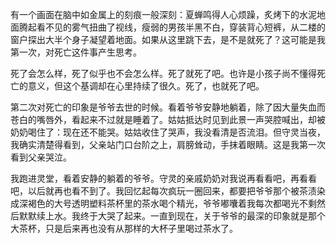 有一个画面在脑中如金属上的刻痕一般深刻：夏蝉鸣得人心烦躁，炙烤下的水泥地面腾起看不见的雾气扭曲了视线，瘦弱的男孩半黑不白，穿装背心短裤，从二楼的窗户探出大半个身子凝望着地面。如果从这里跳下去，是不是就死了？这可能是我第一次，对死亡这件事产生思考。


死了会怎么样，死了似乎也不会怎么样。死了就死了吧。也许是小孩子尚不懂得死亡的意义，但这个基调却在心里持续了很久。死了，也就死了吧。


第二次对死亡的印象是爷爷去世的时候。看着爷爷安静地躺着，除了因大量失血而苍白的嘴唇外，看起来不过就是睡着了。姑姑抵达时见到此景一声哭腔喊出，却被奶奶喝住了：现在还不能哭。姑姑收住了哭声，我没看清是否流泪。但守灵当夜，我确实清楚得看到，父亲站门口台阶之上，肩膀耸动，手抹着眼睛。这是我第一次看到父亲哭泣。


我跑进灵堂，看着安静的躺着的爷爷。守灵的亲戚奶奶对我说再看看吧，再看看吧，以后就再也看不到了。我回忆起每次疯玩一圈回来，都要把爷爷那个被茶渍染成深褐色的大号透明塑料茶杯里的茶水喝个精光，爷爷嘟囔着我每次都喝光不剩然后默默续上水。我终于大哭了起来。一直到现在，关于爷爷的最深的印象就是那个大茶杯，只是后来再也没有从那样的大杯子里喝过茶水了。
